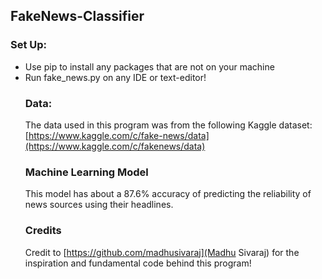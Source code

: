 
## FakeNews-Classifier

### Set Up:
<ul>
  <li>Use pip to install any packages that are not on your machine</li>
  <li>Run fake_news.py on any IDE or text-editor!</li>

### Data: 
The data used in this program was from the following Kaggle dataset: [https://www.kaggle.com/c/fake-news/data](https://www.kaggle.com/c/fakenews/data)

### Machine Learning Model
This model has about a 87.6% accuracy of predicting the reliability of news sources using their headlines.

### Credits
Credit to [https://github.com/madhusivaraj](Madhu Sivaraj) for the inspiration and fundamental code behind this program!
